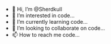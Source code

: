 - 👋 Hi, I’m @Sherdkull
- 👀 I’m interested in code...
- 🌱 I’m currently learning code...
- 💞️ I’m looking to collaborate on code...
- 📫 How to reach me code...

<!---
Sherdkull/Sherdkull is a ✨ special ✨ repository because its `README.md` (this file) appears on your GitHub profile.
You can click the Preview link to take a look at your changes.
--->
